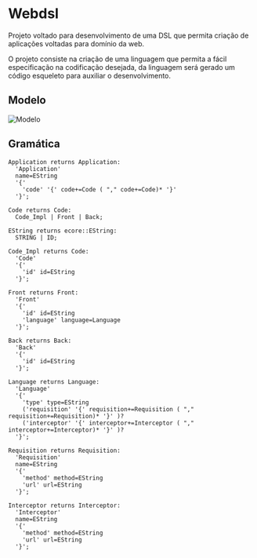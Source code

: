 # Webdsl

Projeto voltado para desenvolvimento de uma DSL que permita criação de aplicações voltadas para domínio da web.

O projeto consiste na criação de uma linguagem que permita a fácil especificação na codificação desejada, da linguagem será gerado um código esqueleto para auxiliar o desenvolvimento.

## Modelo
![Modelo](webdsl/modelo.png)

## Gramática 


    Application returns Application:
      'Application'
      name=EString
      '{'
        'code' '{' code+=Code ( "," code+=Code)* '}' 
      '}';

    Code returns Code:
      Code_Impl | Front | Back;

    EString returns ecore::EString:
      STRING | ID;

    Code_Impl returns Code:
      'Code'
      '{'
        'id' id=EString
      '}';

    Front returns Front:
      'Front'
      '{'
        'id' id=EString
        'language' language=Language
      '}';

    Back returns Back:
      'Back'
      '{'
        'id' id=EString
      '}';

    Language returns Language:
      'Language'
      '{'
        'type' type=EString
        ('requisition' '{' requisition+=Requisition ( "," requisition+=Requisition)* '}' )?
        ('interceptor' '{' interceptor+=Interceptor ( "," interceptor+=Interceptor)* '}' )?
      '}';

    Requisition returns Requisition:
      'Requisition'
      name=EString
      '{'
        'method' method=EString
        'url' url=EString
      '}';

    Interceptor returns Interceptor:
      'Interceptor'
      name=EString
      '{'
        'method' method=EString
        'url' url=EString
      '}';
